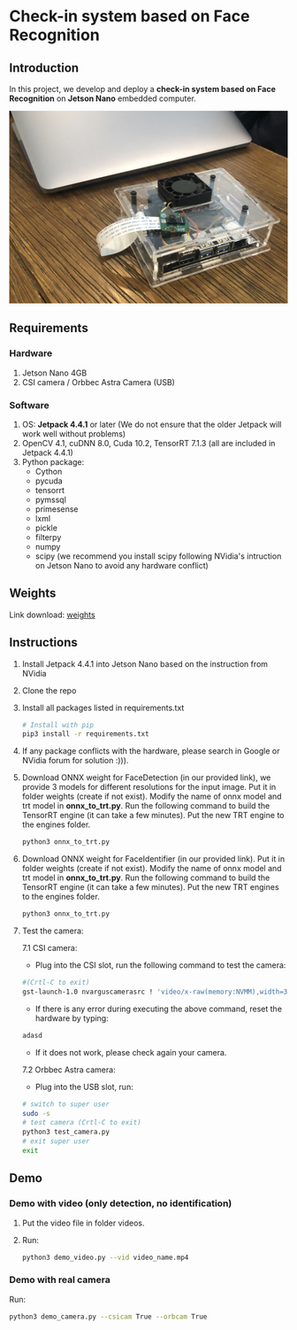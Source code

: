 # Check-in system based on Face Recognition

## Introduction

In this project, we develop and deploy a **check-in system based on Face Recognition** on **Jetson Nano** embedded computer.

![alt text](https://github.com/ngoductuanlhp/FRCheckInSystem/blob/main/images/jetson_nano.jpeg?raw=false)


## Requirements

### Hardware

1. Jetson Nano 4GB
2. CSI camera / Orbbec Astra Camera (USB)

### Software

1. OS: **Jetpack 4.4.1** or later (We do not ensure that the older Jetpack will work well without problems)
2. OpenCV 4.1, cuDNN 8.0, Cuda 10.2, TensorRT 7.1.3 (all are included in Jetpack 4.4.1)
3. Python package:
    * Cython
    * pycuda
    * tensorrt
    * pymssql
    * primesense
    * lxml
    * pickle
    * filterpy
    * numpy
    * scipy (we recommend you install scipy following NVidia's intruction on Jetson Nano to avoid any hardware conflict)

## Weights

Link download: [weights](https://drive.google.com/drive/folders/1eC72Su4MwZJ67OdsCyEaS3VUPV42fb1l?usp=sharing)

## Instructions

1. Install Jetpack 4.4.1 into Jetson Nano based on the instruction from NVidia
2. Clone the repo
3. Install all packages listed in requirements.txt 

    ```bash
    # Install with pip
    pip3 install -r requirements.txt
    ```

4. If any package conflicts with the hardware, please search in Google or NVidia forum for solution :))).
5. Download ONNX weight for FaceDetection (in our provided link), we provide 3 models for different resolutions for the input image. Put it in folder weights (create if not exist). Modify the name of onnx model and trt model in **onnx_to_trt.py**. Run the following command to build the TensorRT engine (it can take a few minutes). Put the new TRT engine to the engines folder.

    ```bash
    python3 onnx_to_trt.py
    ```
    
6. Download ONNX weight for FaceIdentifier (in our provided link). Put it in folder weights (create if not exist). Modify the name of onnx model and trt model in **onnx_to_trt.py**. Run the following command to build the TensorRT engine (it can take a few minutes). Put the new TRT engines to the engines folder.

    ```bash
    python3 onnx_to_trt.py
    ```

7. Test the camera:

    7.1 CSI camera: 

    * Plug into the CSI slot, run the following command to test the camera:

    ```bash
    #(Crtl-C to exit)
    gst-launch-1.0 nvarguscamerasrc ! 'video/x-raw(memory:NVMM),width=3820, height=2464, framerate=21/1, format=NV12' ! nvvidconv flip-method=0 ! 'video/x-raw,width=960, height=616' ! nvvidconv ! nvegltransform ! nveglglessink -e
    ```

    * If there is any error during executing the above command, reset the hardware by typing:

    ```bash
    adasd
    ```

    * If it does not work, please check again your camera.

    7.2 Orbbec Astra camera:
    * Plug into the USB slot, run:

    ```bash
    # switch to super user
    sudo -s
    # test camera (Crtl-C to exit)
    python3 test_camera.py
    # exit super user
    exit
    ```

## Demo

### Demo with video (only detection, no identification)

1. Put the video file in folder videos.
2. Run:

    ```bash
    python3 demo_video.py --vid video_name.mp4
    ```

### Demo with real camera

Run:

```bash
python3 demo_camera.py --csicam True --orbcam True
```

